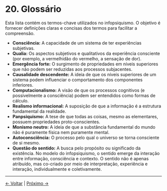 # 20. Glossário

Esta lista contém os termos-chave utilizados no infopsiquismo. O objetivo é fornecer definições claras e concisas dos termos para facilitar a compreensão.

- **Consciência:** A capacidade de um sistema de ter experiências subjetivas.
- **Qualia:** Os aspectos subjetivos e qualitativos da experiência consciente (por exemplo, a vermelhidão do vermelho, a sensação de dor).
- **Emergência forte:** O surgimento de propriedades em níveis superiores que não podem ser reduzidas aos processos subjacentes.
- **Causalidade descendente:** A ideia de que os níveis superiores de um sistema podem influenciar o comportamento dos componentes inferiores.
- **Computacionalismo:** A visão de que os processos cognitivos (e possivelmente a consciência) podem ser entendidos como formas de cálculo.
- **Realismo informacional:** A suposição de que a informação é a estrutura fundamental da realidade.
- **Panpsiquismo:** A tese de que todas as coisas, mesmo as elementares, possuem propriedades proto-conscientes.
- **Monismo neutro:** A ideia de que a substância fundamental do mundo não é puramente física nem puramente mental.
- **Autoconsciência:** O processo pelo qual o universo se torna consciente de si mesmo.
- **Questão do sentido:** A busca pelo propósito ou significado da existência. No modelo do infopsiquismo, o sentido emerge da interação entre informação, consciência e contexto. O sentido não é apenas atribuído, mas co-criado por meio de interpretação, experiência e interação, individualmente e coletivamente.

---
<div class="navigation-links">
<a href="19_Reflexões_Estendidas_sobre_o_Sentido.md" class="nav-link prev-link">← Voltar</a> | <a href="21_Colaboradores.md" class="nav-link next-link">Próximo →</a>
</div>
